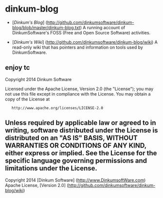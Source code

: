 dinkum-blog
====

-  [*Dinkum's Blog*]
(http://github.com/dinkumsoftware/dinkum-blog/blob/master/dinkum-blog.txt)
A running account of DinkumSoftware's FOSS (Free and Open Source Software)
activities.

-  [*Dinkum's Wiki*]
(http://github.com/dinkumsoftware/dinkum-blog/wiki)
A read-only wiki that has pointers and information on tools used by
DinkumSoftware.

enjoy
tc
----
Copyright 2014 Dinkum Software

   Licensed under the Apache License, Version 2.0 (the "License");
   you may not use this file except in compliance with the License.
   You may obtain a copy of the License at

       http://www.apache.org/licenses/LICENSE-2.0

   Unless required by applicable law or agreed to in writing, software
   distributed under the License is distributed on an "AS IS" BASIS,
   WITHOUT WARRANTIES OR CONDITIONS OF ANY KIND, either express or implied.
   See the License for the specific language governing permissions and
   limitations under the License.
----
Copyright 2014 [Dinkum Software] (http://www.DinkumsoftWare.com)
Apache License, [Version 2.0] (http://github.com/dinkumsoftware/dinkum-blog/wiki)
